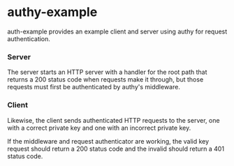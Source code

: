 # authy-example

auth-example provides an example client and server using authy for request authentication.

### Server
The server starts an HTTP server with a handler for the root path that returns a 200 status code when requests make it through, but those requests must first be authenticated by authy's middleware.

### Client
Likewise, the client sends authenticated HTTP requests to the server, one with a correct private key and one with an incorrect private key.

If the middleware and request authenticator are working, the valid key request should return a 200 status code and the invalid should return a 401 status code.
